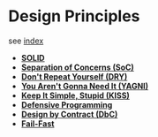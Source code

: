 # Design Principles

see [index](./index.md)

* **[SOLID](./solid.md)**
* **[Separation of Concerns (SoC)](./soc.md)**
* **[Don't Repeat Yourself (DRY)](./dry.md)**
* **[You Aren't Gonna Need It (YAGNI)](./yagni.md)**
* **[Keep It Simple, Stupid (KISS)](./kiss.md)**
* **[Defensive Programming](./defensive-programming.md)**
* **[Design by Contract (DbC)](./design-by-contract.md)**
* **[Fail-Fast](./fail-fast.md)**